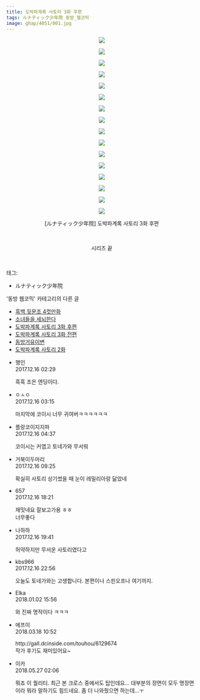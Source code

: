 ```yaml
---
title: 도박파계록 사토리 3화 후편
tags: ルナティック少年院 동방_웹코믹
image: ghap/4051/001.jpg
---
```

<div class="article">
<p style="text-align: center; clear: none; float: none;"><img src="{{ site.nasurl }}/ghap/4051/001.jpg"/></p>
<p style="text-align: center; clear: none; float: none;"><img src="{{ site.nasurl }}/ghap/4051/002.jpg"/></p>
<p style="text-align: center; clear: none; float: none;"><img src="{{ site.nasurl }}/ghap/4051/003.jpg"/></p>
<p style="text-align: center; clear: none; float: none;"><img src="{{ site.nasurl }}/ghap/4051/004.jpg"/></p>
<p style="text-align: center; clear: none; float: none;"><img src="{{ site.nasurl }}/ghap/4051/005.jpg"/></p>
<p style="text-align: center; clear: none; float: none;"><img src="{{ site.nasurl }}/ghap/4051/006.jpg"/></p>
<p style="text-align: center; clear: none; float: none;"><img src="{{ site.nasurl }}/ghap/4051/007.jpg"/></p>
<p style="text-align: center; clear: none; float: none;"><img src="{{ site.nasurl }}/ghap/4051/008.jpg"/></p>
<p style="text-align: center; clear: none; float: none;"><img src="{{ site.nasurl }}/ghap/4051/009.jpg"/></p>
<p style="text-align: center; clear: none; float: none;"><img src="{{ site.nasurl }}/ghap/4051/010.jpg"/></p>
<p style="text-align: center; clear: none; float: none;"><img src="{{ site.nasurl }}/ghap/4051/011.jpg"/></p>
<p style="text-align: center; clear: none; float: none;"><img src="{{ site.nasurl }}/ghap/4051/012.jpg"/></p>
<p style="text-align: center; clear: none; float: none;"><img src="{{ site.nasurl }}/ghap/4051/013.jpg"/></p>
<p style="text-align: center; clear: none; float: none;"><img src="{{ site.nasurl }}/ghap/4051/014.jpg"/></p>
<p style="text-align: center; clear: none; float: none;"><img src="{{ site.nasurl }}/ghap/4051/015.jpg"/></p>
<p style="text-align: center; clear: none; float: none;"><img src="{{ site.nasurl }}/ghap/4051/016.jpg"/></p>
<p style="text-align: center; clear: none; float: none;">[ルナティック少年院] 도박파계록 사토리 3화 후편</p>
<p style="text-align: center; clear: none; float: none;"><br/></p>
<p style="text-align: center; clear: none; float: none;">시리즈 끝</p>
<p><br/></p>
</div><div class="tagTrail">
<p>태그: </p>
<ul>
<li>ルナティック少年院</li>
</ul>
</div><div class="another">
<p>'동방 웹코믹' 카테고리의 다른 글</p>
<ul>
<li><a href="/2018-01-04-ghap_4081">흑백 뒷문조 4컷만화</a></li>
<li><a href="/2018-01-04-ghap_4079">소녀들을 세뇌한다</a></li>
<li><a href="/2017-12-16-ghap_4051">도박파계록 사토리 3화 후편</a></li>
<li><a href="/2017-12-15-ghap_4050">도박파계록 사토리 3화 전편</a></li>
<li><a href="/2017-12-15-ghap_4042">동방거유이변</a></li>
<li><a href="/2017-12-15-ghap_4039">도박파계록 사토리 2화</a></li>
</ul>
</div><div class="cb_module cb_fluid">
<div class="cb_wrt cb_profile">
<div class="comment">
<ul>
<li class="cb_thumb_off" id="comment15153125">
<div class="cb_comment_area">
<div class="cb_info_area">
<div class="cb_section">
<span class="cb_nick_name">행인</span>
</div>
<div class="cb_section">
<span class="cb_date">2017.12.16 02:29 </span>
</div>
</div>
<div class="cb_dsc_comment">
<p class="cb_dsc">
											흑흑 조은 엔딩이다.
										</p>
</div>
</div></li>
<li class="cb_thumb_off" id="comment15153133">
<div class="cb_comment_area">
<div class="cb_info_area">
<div class="cb_section">
<span class="cb_nick_name">ㅇㅅㅇ</span>
</div>
<div class="cb_section">
<span class="cb_date">2017.12.16 03:15 </span>
</div>
</div>
<div class="cb_dsc_comment">
<p class="cb_dsc">
											마지막에 코이시 너무 귀여버ㅋㅋㅋㅋㅋㅋ
										</p>
</div>
</div></li>
<li class="cb_thumb_off" id="comment15153155">
<div class="cb_comment_area">
<div class="cb_info_area">
<div class="cb_section">
<span class="cb_nick_name">플랑코이지지파</span>
</div>
<div class="cb_section">
<span class="cb_date">2017.12.16 04:37 </span>
</div>
</div>
<div class="cb_dsc_comment">
<p class="cb_dsc">
											코이시는 커엽고 토네가와 무서워
										</p>
</div>
</div></li>
<li class="cb_thumb_off" id="comment15153221">
<div class="cb_comment_area">
<div class="cb_info_area">
<div class="cb_section">
<span class="cb_nick_name">거북이두마리</span>
</div>
<div class="cb_section">
<span class="cb_date">2017.12.16 09:25 </span>
</div>
</div>
<div class="cb_dsc_comment">
<p class="cb_dsc">
											확실히 사토리 상기썼을 때 눈이 레밀리아랑 닮았네
										</p>
</div>
</div></li>
<li class="cb_thumb_off" id="comment15153404">
<div class="cb_comment_area">
<div class="cb_info_area">
<div class="cb_section">
<span class="cb_nick_name">657</span>
</div>
<div class="cb_section">
<span class="cb_date">2017.12.16 18:21 </span>
</div>
</div>
<div class="cb_dsc_comment">
<p class="cb_dsc">
											재밋네요 잘보고가용 ㅎㅎ<br/>
너무좋다
										</p>
</div>
</div></li>
<li class="cb_thumb_off" id="comment15153438">
<div class="cb_comment_area">
<div class="cb_info_area">
<div class="cb_section">
<span class="cb_nick_name">나하하</span>
</div>
<div class="cb_section">
<span class="cb_date">2017.12.16 19:41 </span>
</div>
</div>
<div class="cb_dsc_comment">
<p class="cb_dsc">
											허약하지만 무서운 사토리였다고
										</p>
</div>
</div></li>
<li class="cb_thumb_off" id="comment15153578">
<div class="cb_comment_area">
<div class="cb_info_area">
<div class="cb_section">
<span class="cb_nick_name">kbs966</span>
</div>
<div class="cb_section">
<span class="cb_date">2017.12.16 22:56 </span>
</div>
</div>
<div class="cb_dsc_comment">
<p class="cb_dsc">
											오늘도 토네가와는 고생합니다. 본편이나 스핀오프나 여기까지.
										</p>
</div>
</div></li>
<li class="cb_thumb_off" id="comment15164754">
<div class="cb_comment_area">
<div class="cb_info_area">
<div class="cb_section">
<span class="cb_nick_name">Elka</span>
</div>
<div class="cb_section">
<span class="cb_date">2018.01.02 15:56 </span>
</div>
</div>
<div class="cb_dsc_comment">
<p class="cb_dsc">
											와 진짜 명작이다 ㅋㅋㅋ
										</p>
</div>
</div></li>
<li class="cb_thumb_off" id="comment15221122">
<div class="cb_comment_area">
<div class="cb_info_area">
<div class="cb_section">
<span class="cb_nick_name">에프이</span>
</div>
<div class="cb_section">
<span class="cb_date">2018.03.18 10:52 </span>
</div>
</div>
<div class="cb_dsc_comment">
<p class="cb_dsc">
											http://gall.dcinside.com/touhou/6129674<br/>
작가 후기도 재미있어요~
										</p>
</div>
</div></li>
<li class="cb_thumb_off" id="comment15262477">
<div class="cb_comment_area">
<div class="cb_info_area">
<div class="cb_section">
<span class="cb_nick_name">이카</span>
</div>
<div class="cb_section">
<span class="cb_date">2018.05.27 02:06 </span>
</div>
</div>
<div class="cb_dsc_comment">
<p class="cb_dsc">
											뭐죠 이 퀄리티. 최근 본 크로스 중에서도 탑인데요... 대부분의 장면이 모두 명장면이라 뭐라 말하기도 힘드네요. 좀 더 나와줬으면 하는데...ㅜ
										</p>
</div>
</div></li>
</ul>
</div>
</div><!-- commentList close -->
</div>